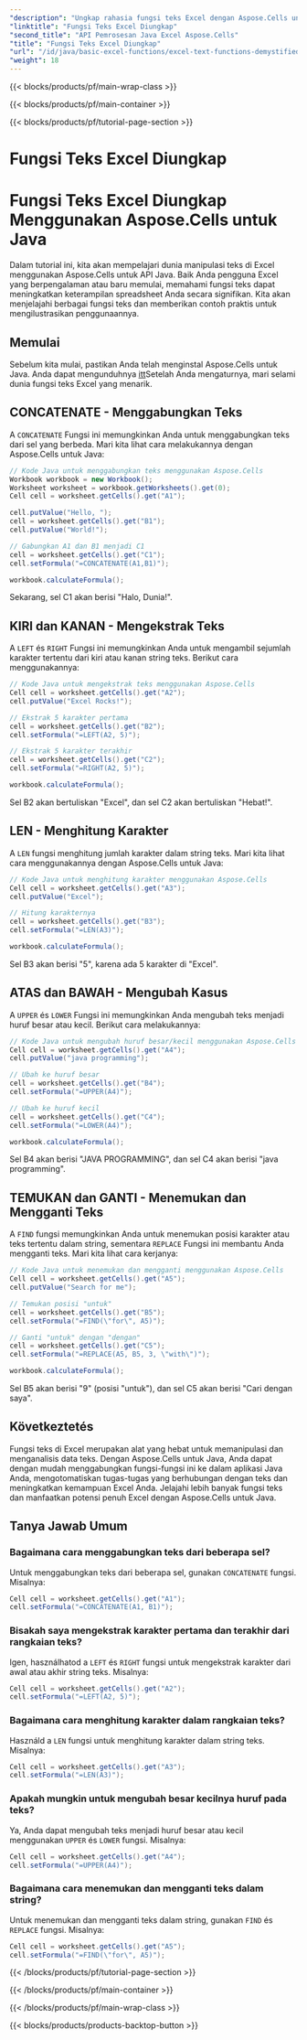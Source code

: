 ```yaml
---
"description": "Ungkap rahasia fungsi teks Excel dengan Aspose.Cells untuk Java. Pelajari cara memanipulasi, mengekstrak, dan mengubah teks di Excel dengan mudah."
"linktitle": "Fungsi Teks Excel Diungkap"
"second_title": "API Pemrosesan Java Excel Aspose.Cells"
"title": "Fungsi Teks Excel Diungkap"
"url": "/id/java/basic-excel-functions/excel-text-functions-demystified/"
"weight": 18
---
```


{{< blocks/products/pf/main-wrap-class >}}

{{< blocks/products/pf/main-container >}}

{{< blocks/products/pf/tutorial-page-section >}}

# Fungsi Teks Excel Diungkap


# Fungsi Teks Excel Diungkap Menggunakan Aspose.Cells untuk Java

Dalam tutorial ini, kita akan mempelajari dunia manipulasi teks di Excel menggunakan Aspose.Cells untuk API Java. Baik Anda pengguna Excel yang berpengalaman atau baru memulai, memahami fungsi teks dapat meningkatkan keterampilan spreadsheet Anda secara signifikan. Kita akan menjelajahi berbagai fungsi teks dan memberikan contoh praktis untuk mengilustrasikan penggunaannya.

## Memulai

Sebelum kita mulai, pastikan Anda telah menginstal Aspose.Cells untuk Java. Anda dapat mengunduhnya [itt](https://releases.aspose.com/cells/java/)Setelah Anda mengaturnya, mari selami dunia fungsi teks Excel yang menarik.

## CONCATENATE - Menggabungkan Teks

A `CONCATENATE` Fungsi ini memungkinkan Anda untuk menggabungkan teks dari sel yang berbeda. Mari kita lihat cara melakukannya dengan Aspose.Cells untuk Java:

```java
// Kode Java untuk menggabungkan teks menggunakan Aspose.Cells
Workbook workbook = new Workbook();
Worksheet worksheet = workbook.getWorksheets().get(0);
Cell cell = worksheet.getCells().get("A1");

cell.putValue("Hello, ");
cell = worksheet.getCells().get("B1");
cell.putValue("World!");

// Gabungkan A1 dan B1 menjadi C1
cell = worksheet.getCells().get("C1");
cell.setFormula("=CONCATENATE(A1,B1)");

workbook.calculateFormula();
```

Sekarang, sel C1 akan berisi "Halo, Dunia!".

## KIRI dan KANAN - Mengekstrak Teks

A `LEFT` és `RIGHT` Fungsi ini memungkinkan Anda untuk mengambil sejumlah karakter tertentu dari kiri atau kanan string teks. Berikut cara menggunakannya:

```java
// Kode Java untuk mengekstrak teks menggunakan Aspose.Cells
Cell cell = worksheet.getCells().get("A2");
cell.putValue("Excel Rocks!");

// Ekstrak 5 karakter pertama
cell = worksheet.getCells().get("B2");
cell.setFormula("=LEFT(A2, 5)");

// Ekstrak 5 karakter terakhir
cell = worksheet.getCells().get("C2");
cell.setFormula("=RIGHT(A2, 5)");

workbook.calculateFormula();
```

Sel B2 akan bertuliskan "Excel", dan sel C2 akan bertuliskan "Hebat!".

## LEN - Menghitung Karakter

A `LEN` fungsi menghitung jumlah karakter dalam string teks. Mari kita lihat cara menggunakannya dengan Aspose.Cells untuk Java:

```java
// Kode Java untuk menghitung karakter menggunakan Aspose.Cells
Cell cell = worksheet.getCells().get("A3");
cell.putValue("Excel");

// Hitung karakternya
cell = worksheet.getCells().get("B3");
cell.setFormula("=LEN(A3)");

workbook.calculateFormula();
```

Sel B3 akan berisi "5", karena ada 5 karakter di "Excel".

## ATAS dan BAWAH - Mengubah Kasus

A `UPPER` és `LOWER` Fungsi ini memungkinkan Anda mengubah teks menjadi huruf besar atau kecil. Berikut cara melakukannya:

```java
// Kode Java untuk mengubah huruf besar/kecil menggunakan Aspose.Cells
Cell cell = worksheet.getCells().get("A4");
cell.putValue("java programming");

// Ubah ke huruf besar
cell = worksheet.getCells().get("B4");
cell.setFormula("=UPPER(A4)");

// Ubah ke huruf kecil
cell = worksheet.getCells().get("C4");
cell.setFormula("=LOWER(A4)");

workbook.calculateFormula();
```

Sel B4 akan berisi "JAVA PROGRAMMING", dan sel C4 akan berisi "java programming".

## TEMUKAN dan GANTI - Menemukan dan Mengganti Teks

A `FIND` fungsi memungkinkan Anda untuk menemukan posisi karakter atau teks tertentu dalam string, sementara `REPLACE` Fungsi ini membantu Anda mengganti teks. Mari kita lihat cara kerjanya:

```java
// Kode Java untuk menemukan dan mengganti menggunakan Aspose.Cells
Cell cell = worksheet.getCells().get("A5");
cell.putValue("Search for me");

// Temukan posisi "untuk"
cell = worksheet.getCells().get("B5");
cell.setFormula("=FIND(\"for\", A5)");

// Ganti "untuk" dengan "dengan"
cell = worksheet.getCells().get("C5");
cell.setFormula("=REPLACE(A5, B5, 3, \"with\")");

workbook.calculateFormula();
```

Sel B5 akan berisi "9" (posisi "untuk"), dan sel C5 akan berisi "Cari dengan saya".

## Következtetés

Fungsi teks di Excel merupakan alat yang hebat untuk memanipulasi dan menganalisis data teks. Dengan Aspose.Cells untuk Java, Anda dapat dengan mudah menggabungkan fungsi-fungsi ini ke dalam aplikasi Java Anda, mengotomatiskan tugas-tugas yang berhubungan dengan teks dan meningkatkan kemampuan Excel Anda. Jelajahi lebih banyak fungsi teks dan manfaatkan potensi penuh Excel dengan Aspose.Cells untuk Java.

## Tanya Jawab Umum

### Bagaimana cara menggabungkan teks dari beberapa sel?

Untuk menggabungkan teks dari beberapa sel, gunakan `CONCATENATE` fungsi. Misalnya:
```java
Cell cell = worksheet.getCells().get("A1");
cell.setFormula("=CONCATENATE(A1, B1)");
```

### Bisakah saya mengekstrak karakter pertama dan terakhir dari rangkaian teks?

Igen, használhatod a `LEFT` és `RIGHT` fungsi untuk mengekstrak karakter dari awal atau akhir string teks. Misalnya:
```java
Cell cell = worksheet.getCells().get("A2");
cell.setFormula("=LEFT(A2, 5)");
```

### Bagaimana cara menghitung karakter dalam rangkaian teks?

Használd a `LEN` fungsi untuk menghitung karakter dalam string teks. Misalnya:
```java
Cell cell = worksheet.getCells().get("A3");
cell.setFormula("=LEN(A3)");
```

### Apakah mungkin untuk mengubah besar kecilnya huruf pada teks?

Ya, Anda dapat mengubah teks menjadi huruf besar atau kecil menggunakan `UPPER` és `LOWER` fungsi. Misalnya:
```java
Cell cell = worksheet.getCells().get("A4");
cell.setFormula("=UPPER(A4)");
```

### Bagaimana cara menemukan dan mengganti teks dalam string?

Untuk menemukan dan mengganti teks dalam string, gunakan `FIND` és `REPLACE` fungsi. Misalnya:
```java
Cell cell = worksheet.getCells().get("A5");
cell.setFormula("=FIND(\"for\", A5)");
```

{{< /blocks/products/pf/tutorial-page-section >}}

{{< /blocks/products/pf/main-container >}}

{{< /blocks/products/pf/main-wrap-class >}}

{{< blocks/products/products-backtop-button >}}